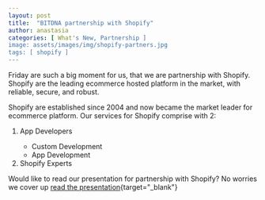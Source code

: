 ```yaml
---
layout: post
title:  "BITDNA partnership with Shopify"
author: anastasia
categories: [ What's New, Partnership ]
image: assets/images/img/shopify-partners.jpg
tags: [ shopify ]
---
```

Friday are such a big moment for us, that we are partnership with Shopify. Shopify are the leading ecommerce hosted platform in the market, with reliable, secure, and robust.

Shopify are established since 2004 and now became the market leader for ecommerce platform. Our services for Shopify comprise with 2:
<ol>
<li>App Developers</li>
<ul>
<li>Custom Development</li>
<li>App Development</li>
</ul>
<li>Shopify Experts</li>
</ol>

Would like to read our presentation for partnership with Shopify? No worries we cover up [read the presentation](https://docs.google.com/presentation/d/e/2PACX-1vT32hDRrRDCY9fJ8ZRTLCqqe6vtlDa6YjjaUGwnfelKqb8scyKoUnOSLeHZQHLEqNpmJe4rV5aEM-ZW/pub?start=false&loop=false&delayms=60000){target="_blank"}

